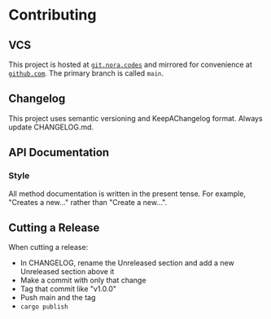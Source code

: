 # Contributing

## VCS 

This project is hosted at [`git.nora.codes`](https://git.nora.codes/nora/rn2903)
and mirrored for convenience at [`github.com`](https://github.com/NoraCodes/rn2903).
The primary branch is called `main`.

## Changelog

This project uses semantic versioning and KeepAChangelog format. Always update
CHANGELOG.md.

## API Documentation

### Style

All method documentation is written in the present tense. For example, "Creates a new..."
rather than "Create a new...".

## Cutting a Release

When cutting a release:

- In CHANGELOG, rename the Unreleased section and add a new Unreleased section above it
- Make a commit with only that change
- Tag that commit like "v1.0.0"
- Push main and the tag
- `cargo publish`
